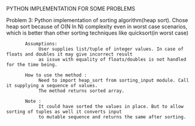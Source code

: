 PYTHON IMPLEMENTATION FOR SOME PROBLEMS

Problem 3: Python implementation of sorting algorithm(heap sort). Chose heap sort because of O(N ln N) complexity 
           even in worst case scenarios, which is better than other sorting techniques like quicksort(in worst case)
           
           Assumptions:
                User supplies list/tuple of integer values. In case of floats and doubles it may give incorrect result
                as issue with equality of floats/doubles is not handled for the time being.
          
           How to use the method :
                Need to import heap_sort from sorting_input module. Call it supplying a sequence of values.
                The method returns sorted array.

           Note :  
                It could have sorted the values in place. But to allow sorting of tuples as well it converts input
                to mutable sequence and returns the same after sorting.
                
